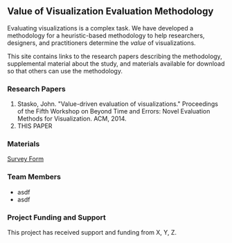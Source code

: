 ## Value of Visualization Evaluation Methodology

Evaluating visualizations is a complex task. We have developed a methodology for a heuristic-based methodology to help researchers, designers, and practitioners determine the _value_ of visualizations.

This site contains links to the research papers describing the methodology, supplemental material about the study, and materials available for download so that others can use the methodology.

### Research Papers

  1. Stasko, John. "Value-driven evaluation of visualizations." Proceedings of the Fifth Workshop on Beyond Time and Errors: Novel Evaluation Methods for Visualization. ACM, 2014.
  2. THIS PAPER

### Materials

[Survey Form](documents/survey.pdf)

### Team Members

  - asdf
  - asdf

### Project Funding and Support

This project has received support and funding from X, Y, Z.
